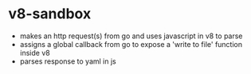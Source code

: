 # v8-sandbox

- makes an http request(s) from go and uses javascript in v8 to parse
- assigns a global callback from go to expose a 'write to file' function inside v8 
- parses response to yaml in js